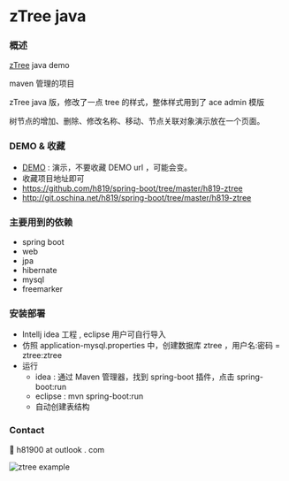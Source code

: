 # zTree java

### 概述

[zTree](http://www.ztree.me/) java demo

maven 管理的项目

zTree java 版，修改了一点 tree 的样式，整体样式用到了 ace admin 模版

树节点的增加、删除、修改名称、移动、节点关联对象演示放在一个页面。

### DEMO & 收藏

- [DEMO](http://www.canhelp.cn/boot/example/tree/manage/ztree.html) : 演示，不要收藏 DEMO url ，可能会变。
- 收藏项目地址即可
 - https://github.com/h819/spring-boot/tree/master/h819-ztree
 - http://git.oschina.net/h819/spring-boot/tree/master/h819-ztree 


### 主要用到的依赖
- spring boot
- web
- jpa
- hibernate
- mysql
- freemarker

### 安装部署
- Intellj idea 工程 , eclipse 用户可自行导入
- 仿照 application-mysql.properties 中，创建数据库 ztree ，用户名:密码 = ztree:ztree
- 运行
  - idea : 通过 Maven 管理器，找到 spring-boot 插件，点击 spring-boot:run
  - eclipse : mvn spring-boot:run
  - 自动创建表结构

### Contact
:e-mail: h81900 at outlook . com

![ztree example](http://git.oschina.net/uploads/images/2016/0418/135928_b72d4ebe_58341.jpeg "ztree example")